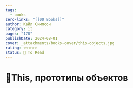 ```yaml
---
tags:
  - books
zero-links: "[[00 Books]]"
author: Кайл Симпсон
category: it
pages: "178"
publishDate: 2024-08-01
cover: _attachments/books-cover/this-objects.jpg
rating: ⭐⭐⭐⭐⭐
status: 🔷 To Read
---
```

# 📔This, прототипы объектов